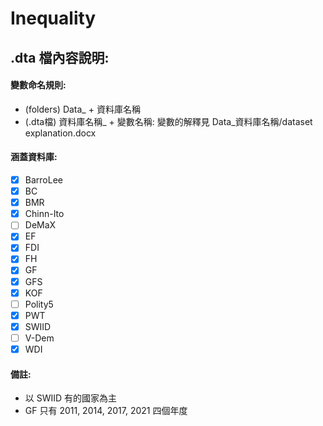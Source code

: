 # Inequality
## .dta 檔內容說明:
#### 變數命名規則:
* (folders) Data_ + 資料庫名稱
* (.dta檔) 資料庫名稱_ + 變數名稱: 變數的解釋見 Data_資料庫名稱/dataset explanation.docx

#### 涵蓋資料庫:
- [X] BarroLee
- [X] BC
- [X] BMR
- [X] Chinn-Ito
- [ ] DeMaX
- [X] EF
- [X] FDI
- [X] FH
- [X] GF
- [X] GFS
- [X] KOF
- [ ] Polity5
- [X] PWT
- [X] SWIID
- [ ] V-Dem
- [X] WDI

#### 備註:
* 以 SWIID 有的國家為主
* GF 只有 2011, 2014, 2017, 2021 四個年度
